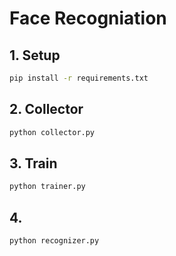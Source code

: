 # Face Recogniation
## 1. Setup
```bash
pip install -r requirements.txt
```
## 2. Collector
```bash
python collector.py
```
## 3. Train
```bash
python trainer.py
```
## 4.
```bash
python recognizer.py
```
